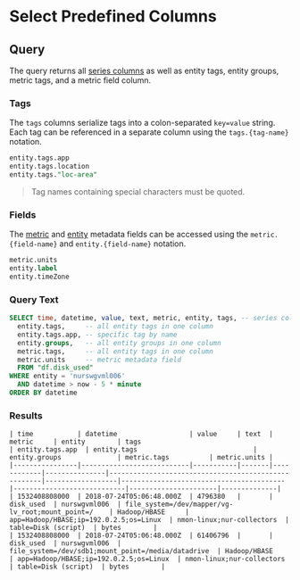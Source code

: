# Select Predefined Columns

## Query

The query returns all [series columns](../README.md#series-columns) as well as entity tags, entity groups, metric tags, and a metric field column.

### Tags

The `tags` columns serialize tags into a colon-separated `key=value` string. Each tag can be referenced in a separate column using the `tags.{tag-name}` notation.

```sql
entity.tags.app
entity.tags.location
entity.tags."loc-area"
```

> Tag names containing special characters must be quoted.

### Fields

The [metric](../README.md#metric-columns) and [entity](../README.md#entity-columns) metadata fields can be accessed using the `metric.{field-name}` and `entity.{field-name}` notation.

```sql
metric.units
entity.label
entity.timeZone
```

### Query Text

```sql
SELECT time, datetime, value, text, metric, entity, tags, -- series columns, same as SELECT * columns
  entity.tags,     -- all entity tags in one column
  entity.tags.app, -- specific tag by name
  entity.groups,   -- all entity groups in one column
  metric.tags,     -- all entity tags in one column
  metric.units     -- metric metadata field
  FROM "df.disk_used"
WHERE entity = 'nurswgvml006'
  AND datetime > now - 5 * minute
ORDER BY datetime
```

### Results

```ls
| time           | datetime                  | value     | text  | metric     | entity        | tags                                                | entity.tags.app  | entity.tags                             | entity.groups              | metric.tags          | metric.units |
|----------------|---------------------------|-----------|-------|------------|---------------|-----------------------------------------------------|------------------|-----------------------------------------|----------------------------|----------------------|--------------|
| 1532408808000  | 2018-07-24T05:06:48.000Z  | 4796380   |       | disk_used  | nurswgvml006  | file_system=/dev/mapper/vg-lv_root;mount_point=/    | Hadoop/HBASE     | app=Hadoop/HBASE;ip=192.0.2.5;os=Linux  | nmon-linux;nur-collectors  | table=Disk (script)  | bytes        |
| 1532408808000  | 2018-07-24T05:06:48.000Z  | 61406796  |       | disk_used  | nurswgvml006  | file_system=/dev/sdb1;mount_point=/media/datadrive  | Hadoop/HBASE     | app=Hadoop/HBASE;ip=192.0.2.5;os=Linux  | nmon-linux;nur-collectors  | table=Disk (script)  | bytes        |
```
